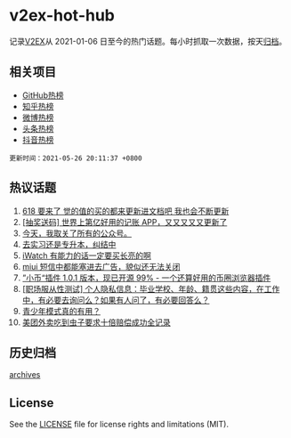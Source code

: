 # v2ex-hot-hub

 记录[V2EX](https://www.v2ex.com/)从 2021-01-06 日至今的热门话题。每小时抓取一次数据，按天[归档](archives)。
 
 ## 相关项目

- [GitHub热榜](https://github.com/snaildev/github-hot-hub)
- [知乎热榜](https://github.com/snaildev/zhihu-hot-hub)
- [微博热榜](https://github.com/snaildev/weibo-hot-hub)
- [头条热榜](https://github.com/snaildev/toutiao-hot-hub)
- [抖音热榜](https://github.com/snaildev/douyin-hot-hub)


 `更新时间：2021-05-26 20:11:37 +0800`

## 热议话题

1. [618 要来了 觉的值的买的都来更新进文档吧 我也会不断更新](https://www.v2ex.com/t/779230)
1. [[抽奖送码] 世界上第亿好用的记账 APP，又又又又又更新了](https://www.v2ex.com/t/779316)
1. [今天，我取关了所有的公众号。](https://www.v2ex.com/t/779174)
1. [去实习还是专升本，纠结中](https://www.v2ex.com/t/779282)
1. [iWatch 有能力的话一定要买长亮的啊](https://www.v2ex.com/t/779225)
1. [miui 短信中都能塞进去广告，貌似还无法关闭](https://www.v2ex.com/t/779241)
1. [”小币“插件 1.0.1 版本，现已开源 99% - 一个还算好用的币圈浏览器插件](https://www.v2ex.com/t/779238)
1. [[职场服从性测试] 个人隐私信息：毕业学校、年龄、籍贯这些内容，在工作中，有必要去询问么？如果有人问了，有必要回答么？](https://www.v2ex.com/t/779300)
1. [青少年模式真的有用？](https://www.v2ex.com/t/779330)
1. [美团外卖吃到虫子要求十倍赔偿成功全记录](https://www.v2ex.com/t/779233)

## 历史归档

[archives](archives)

## License

See the [LICENSE](LICENSE) file for license rights and limitations (MIT).
